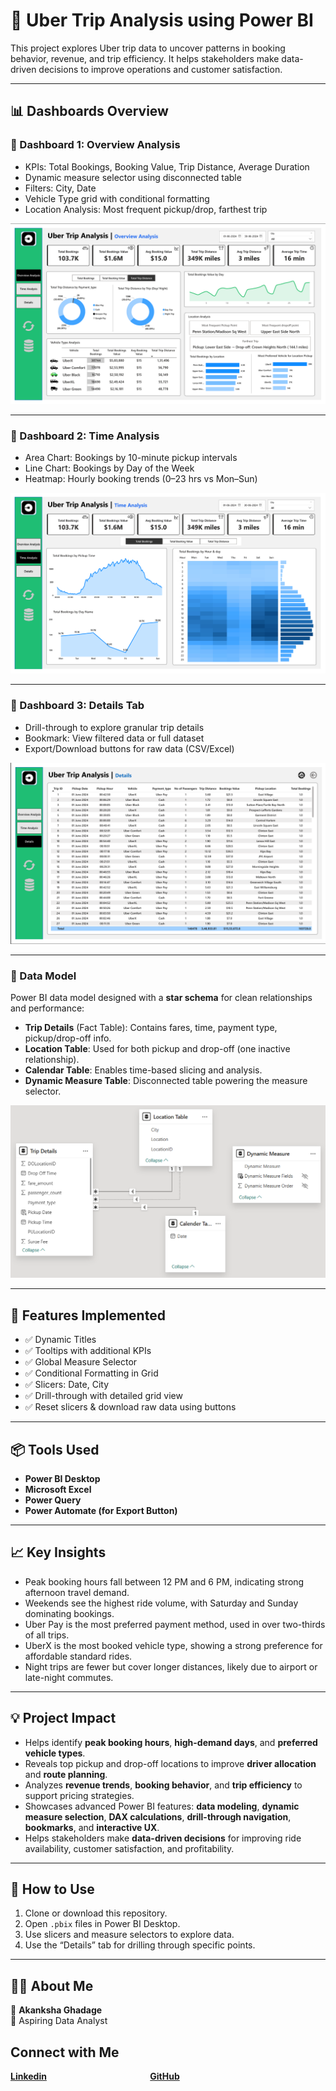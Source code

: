 # 🚖 Uber Trip Analysis using Power BI

This project explores Uber trip data to uncover patterns in booking behavior, revenue, and trip efficiency. It helps stakeholders make data-driven decisions to improve operations and customer satisfaction.

---

## 📊 Dashboards Overview

### 📌 Dashboard 1: Overview Analysis
- KPIs: Total Bookings, Booking Value, Trip Distance, Average Duration
- Dynamic measure selector using disconnected table
- Filters: City, Date
- Vehicle Type grid with conditional formatting
- Location Analysis: Most frequent pickup/drop, farthest trip

![Overview Analysisl](Overview_Dashboard.png)

---

### 📌 Dashboard 2: Time Analysis
- Area Chart: Bookings by 10-minute pickup intervals
- Line Chart: Bookings by Day of the Week
- Heatmap: Hourly booking trends (0–23 hrs vs Mon–Sun)

![Time Analysisl](Time_Dashboard.png)

---

### 📌 Dashboard 3: Details Tab
- Drill-through to explore granular trip details
- Bookmark: View filtered data or full dataset
- Export/Download buttons for raw data (CSV/Excel)

![Details Analysisl](Details_Dashboard.png)

---

### 📐 Data Model

Power BI data model designed with a **star schema** for clean relationships and performance:

- **Trip Details** (Fact Table): Contains fares, time, payment type, pickup/drop-off info.
- **Location Table**: Used for both pickup and drop-off (one inactive relationship).
- **Calendar Table**: Enables time-based slicing and analysis.
- **Dynamic Measure Table**: Disconnected table powering the measure selector.

![Data Model](Data_Model.png)

---

## 🧩 Features Implemented
- ✅ Dynamic Titles
- ✅ Tooltips with additional KPIs
- ✅ Global Measure Selector
- ✅ Conditional Formatting in Grid
- ✅ Slicers: Date, City
- ✅ Drill-through with detailed grid view
- ✅ Reset slicers & download raw data using buttons

---

## 📦 Tools Used
- **Power BI Desktop**
- **Microsoft Excel**
- **Power Query**
- **Power Automate (for Export Button)**

---

## 📈 Key Insights
- Peak booking hours fall between 12 PM and 6 PM, indicating strong afternoon travel demand.
- Weekends see the highest ride volume, with Saturday and Sunday dominating bookings.
- Uber Pay is the most preferred payment method, used in over two-thirds of all trips.
- UberX is the most booked vehicle type, showing a strong preference for affordable standard rides.
- Night trips are fewer but cover longer distances, likely due to airport or late-night commutes.

---
## 💡 Project Impact
- Helps identify **peak booking hours**, **high-demand days**, and **preferred vehicle types**.
- Reveals top pickup and drop-off locations to improve **driver allocation** and **route planning**.
- Analyzes **revenue trends**, **booking behavior**, and **trip efficiency** to support pricing strategies.
- Showcases advanced Power BI features: **data modeling**, **dynamic measure selection**, **DAX calculations**, **drill-through navigation**, **bookmarks**, and **interactive UX**.
- Helps stakeholders make **data-driven decisions** for improving ride availability, customer satisfaction, and profitability.

---

## 📎 How to Use
1. Clone or download this repository.
2. Open `.pbix` files in Power BI Desktop.
3. Use slicers and measure selectors to explore data.
4. Use the “Details” tab for drilling through specific points.

---
## 🙋‍♀️ About Me
👤 **Akanksha Ghadage**  
🎯 Aspiring Data Analyst 

## Connect with Me


**[Linkedin](https://www.linkedin.com/in/akanksha-ghadage?lipi=urn%3Ali%3Apage%3Ad_flagship3_profile_view_base_contact_details%3BdlFNzzQrTAiOhMUx8JAUmA%3D%3D)**    &emsp; &emsp; &emsp; &emsp; &emsp; &emsp; &emsp; &emsp; &emsp;  **[GitHub](https://github.com/akanksha-ghadage)**
